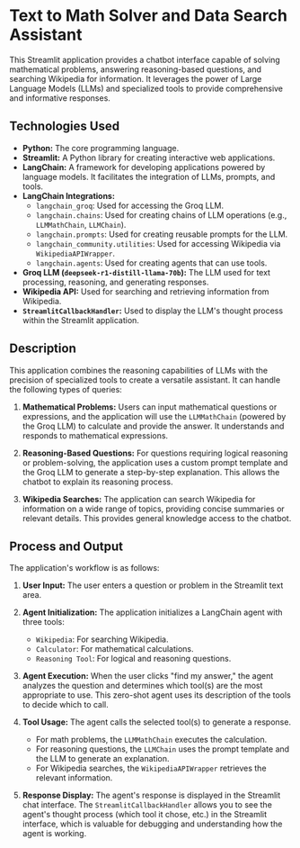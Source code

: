 # Text to Math Solver and Data Search Assistant

This Streamlit application provides a chatbot interface capable of solving mathematical problems, answering reasoning-based questions, and searching Wikipedia for information. It leverages the power of Large Language Models (LLMs) and specialized tools to provide comprehensive and informative responses.

## Technologies Used

* **Python:** The core programming language.
* **Streamlit:** A Python library for creating interactive web applications.
* **LangChain:** A framework for developing applications powered by language models. It facilitates the integration of LLMs, prompts, and tools.
* **LangChain Integrations:**
    * `langchain_groq`: Used for accessing the Groq LLM.
    * `langchain.chains`: Used for creating chains of LLM operations (e.g., `LLMMathChain`, `LLMChain`).
    * `langchain.prompts`: Used for creating reusable prompts for the LLM.
    * `langchain_community.utilities`: Used for accessing Wikipedia via `WikipediaAPIWrapper`.
    * `langchain.agents`: Used for creating agents that can use tools.
* **Groq LLM (`deepseek-r1-distill-llama-70b`):** The LLM used for text processing, reasoning, and generating responses.
* **Wikipedia API:** Used for searching and retrieving information from Wikipedia.
* **`StreamlitCallbackHandler`:** Used to display the LLM's thought process within the Streamlit application.

## Description

This application combines the reasoning capabilities of LLMs with the precision of specialized tools to create a versatile assistant. It can handle the following types of queries:

1. **Mathematical Problems:** Users can input mathematical questions or expressions, and the application will use the `LLMMathChain` (powered by the Groq LLM) to calculate and provide the answer.  It understands and responds to mathematical expressions.

2. **Reasoning-Based Questions:**  For questions requiring logical reasoning or problem-solving, the application uses a custom prompt template and the Groq LLM to generate a step-by-step explanation.  This allows the chatbot to explain its reasoning process.

3. **Wikipedia Searches:** The application can search Wikipedia for information on a wide range of topics, providing concise summaries or relevant details. This provides general knowledge access to the chatbot.

## Process and Output

The application's workflow is as follows:

1. **User Input:** The user enters a question or problem in the Streamlit text area.

2. **Agent Initialization:** The application initializes a LangChain agent with three tools:
    * `Wikipedia`: For searching Wikipedia.
    * `Calculator`: For mathematical calculations.
    * `Reasoning Tool`: For logical and reasoning questions.

3. **Agent Execution:** When the user clicks "find my answer," the agent analyzes the question and determines which tool(s) are the most appropriate to use.  This zero-shot agent uses its description of the tools to decide which to call.

4. **Tool Usage:** The agent calls the selected tool(s) to generate a response.
    * For math problems, the `LLMMathChain` executes the calculation.
    * For reasoning questions, the `LLMChain` uses the prompt template and the LLM to generate an explanation.
    * For Wikipedia searches, the `WikipediaAPIWrapper` retrieves the relevant information.

5. **Response Display:** The agent's response is displayed in the Streamlit chat interface. The `StreamlitCallbackHandler` allows you to see the agent's thought process (which tool it chose, etc.) in the Streamlit interface, which is valuable for debugging and understanding how the agent is working.


